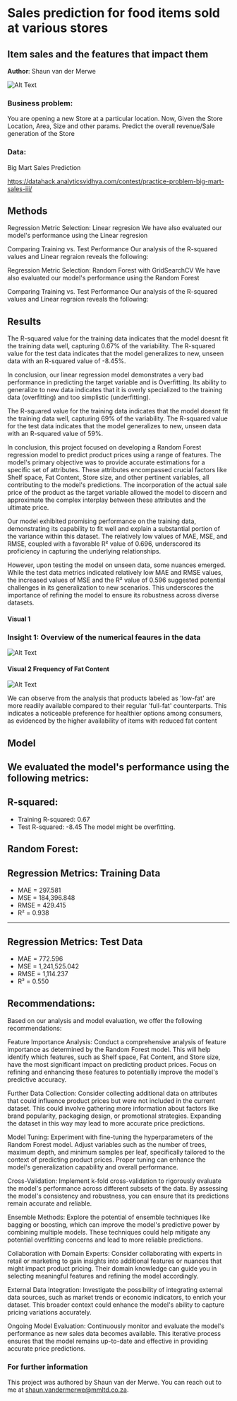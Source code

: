 # Sales prediction for food items sold at various stores
## Item sales and the features that impact them

**Author**: Shaun van der Merwe


![Alt Text](https://github.com/Shaunnero/Prediction_of_Product-Sales/blob/main/OIP.jpg)



### Business problem:

You are opening a new Store at a particular location. Now, Given the Store Location, Area, Size and other params. Predict the overall revenue/Sale generation of the Store

### Data:
Big Mart Sales Prediction

https://datahack.analyticsvidhya.com/contest/practice-problem-big-mart-sales-iii/


## Methods

Regression Metric Selection: Linear regresion
We have also evaluated our model's performance using the Linear regresion

Comparing Training vs. Test Performance
Our analysis of the R-squared values and Linear regraion reveals the following:

Regression Metric Selection: Random Forest with GridSearchCV
We have also evaluated our model's performance using the Random Forest

Comparing Training vs. Test Performance
Our analysis of the R-squared values and Linear regraion reveals the following:


## Results

The R-squared value for the training data indicates that the model doesnt fit the training data well, capturing 0.67% of the variability.
The R-squared value for the test data indicates that the model generalizes to new, unseen data with an R-squared value of  -8.45%.

In conclusion, our linear regression model demonstrates a very bad performance in predicting the target variable and is Overfitting. Its ability to generalize to new data indicates that it is overly specialized to the training data (overfitting) and too simplistic (underfitting).

The R-squared value for the training data indicates that the model doesnt fit the training data well, capturing 69% of the variability.
The R-squared value for the test data indicates that the model generalizes to new, unseen data with an R-squared value of  59%.

In conclusion, this project focused on developing a Random Forest regression model to predict product prices using a range of features. The model's primary objective was to provide accurate estimations for a specific set of attributes. These attributes encompassed crucial factors like Shelf space, Fat Content, Store size, and other pertinent variables, all contributing to the model's predictions. The incorporation of the actual sale price of the product as the target variable allowed the model to discern and approximate the complex interplay between these attributes and the ultimate price.

Our model exhibited promising performance on the training data, demonstrating its capability to fit well and explain a substantial portion of the variance within this dataset. The relatively low values of MAE, MSE, and RMSE, coupled with a favorable R² value of 0.696, underscored its proficiency in capturing the underlying relationships.

However, upon testing the model on unseen data, some nuances emerged. While the test data metrics indicated relatively low MAE and RMSE values, the increased values of MSE and the R² value of 0.596 suggested potential challenges in its generalization to new scenarios. This underscores the importance of refining the model to ensure its robustness across diverse datasets.



#### Visual 1 
### Insight 1: Overview of the numerical feaures in the data

![Alt Text](https://github.com/Shaunnero/Prediction_of_Product-Sales/blob/main/Screenshot%202023-08-21%20095517.png)


#### Visual 2 Frequency of Fat Content

![Alt Text](https://github.com/Shaunnero/Prediction_of_Product-Sales/blob/main/Screenshot%202023-08-21%20100640.png)

We can observe from the analysis that products labeled as 'low-fat' are more readily available compared to their regular 'full-fat' counterparts. This indicates a noticeable preference for healthier options among consumers, as evidenced by the higher availability of items with reduced fat content

## Model

We evaluated the model's performance using the following metrics:
------------------------------------------------------------
**R-squared:**
------------------------------------------------------------
  - Training R-squared: 0.67
  - Test R-squared: -8.45
The model might be overfitting.

**Random Forest:**
------------------------------------------------------------
**Regression Metrics: Training Data**
------------------------------------------------------------
- MAE = 297.581
- MSE = 184,396.848
- RMSE = 429.415
- R² = 0.938

------------------------------------------------------------
**Regression Metrics: Test Data**
------------------------------------------------------------
- MAE = 772.596
- MSE = 1,241,525.042
- RMSE = 1,114.237
- R² = 0.550


## Recommendations:

Based on our analysis and model evaluation, we offer the following recommendations:

Feature Importance Analysis: Conduct a comprehensive analysis of feature importance as determined by the Random Forest model. This will help identify which features, such as Shelf space, Fat Content, and Store size, have the most significant impact on predicting product prices. Focus on refining and enhancing these features to potentially improve the model's predictive accuracy.

Further Data Collection: Consider collecting additional data on attributes that could influence product prices but were not included in the current dataset. This could involve gathering more information about factors like brand popularity, packaging design, or promotional strategies. Expanding the dataset in this way may lead to more accurate price predictions.

Model Tuning: Experiment with fine-tuning the hyperparameters of the Random Forest model. Adjust variables such as the number of trees, maximum depth, and minimum samples per leaf, specifically tailored to the context of predicting product prices. Proper tuning can enhance the model's generalization capability and overall performance.

Cross-Validation: Implement k-fold cross-validation to rigorously evaluate the model's performance across different subsets of the data. By assessing the model's consistency and robustness, you can ensure that its predictions remain accurate and reliable.

Ensemble Methods: Explore the potential of ensemble techniques like bagging or boosting, which can improve the model's predictive power by combining multiple models. These techniques could help mitigate any potential overfitting concerns and lead to more reliable predictions.

Collaboration with Domain Experts: Consider collaborating with experts in retail or marketing to gain insights into additional features or nuances that might impact product pricing. Their domain knowledge can guide you in selecting meaningful features and refining the model accordingly.

External Data Integration: Investigate the possibility of integrating external data sources, such as market trends or economic indicators, to enrich your dataset. This broader context could enhance the model's ability to capture pricing variations accurately.

Ongoing Model Evaluation: Continuously monitor and evaluate the model's performance as new sales data becomes available. This iterative process ensures that the model remains up-to-date and effective in providing accurate price predictions.


### For further information

This project was authored by Shaun van der Merwe. You can reach out to me at shaun.vandermerwe@mmltd.co.za.
